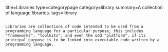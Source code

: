 title=Libraries
type=categorypage
category=library
summary=A collection of language libraries.
tags=library
~~~~~~

Libraries are collections of code intended to be used from a programming language for a particular purpose; this includes "frameworks", "toolkits", and even the odd "platform", if its principal purpose is to be linked into executable code written by a programming language.

